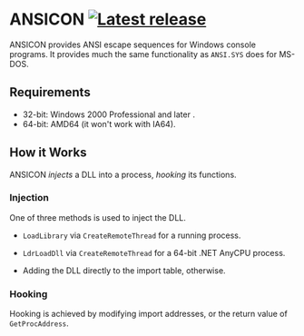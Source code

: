 # ANSICON [![Latest release](http://img.shields.io/github/release/adoxa/ansicon.svg)](https://github.com/adoxa/ansicon/releases)

ANSICON provides ANSI escape sequences for Windows console programs. It
provides much the same functionality as `ANSI.SYS` does for MS-DOS.

## Requirements

* 32-bit: Windows 2000 Professional and later .
* 64-bit: AMD64 (it won't work with IA64).

## How it Works

ANSICON *injects* a DLL into a process, *hooking* its functions.

### Injection

One of three methods is used to inject the DLL.

* `LoadLibrary` via `CreateRemoteThread` for a running process.

* `LdrLoadDll` via `CreateRemoteThread` for a 64-bit .NET AnyCPU process.

* Adding the DLL directly to the import table, otherwise.

### Hooking

Hooking is achieved by modifying import addresses, or the return value of
`GetProcAddress`.
